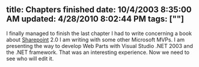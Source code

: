 title: Chapters finished
date: 10/4/2003 8:35:00 AM
updated: 4/28/2010 8:02:44 PM
tags: [""]
---
I finally managed to finish the last chapter I had to write concerning a book about [Sharepoint](http://www.microsoft.com/sharepoint) 2.0 I am writing with some other Microsoft MVPs. I am presenting the way to develop Web Parts with Visual Studio .NET 2003 and the .NET framework. That was an interesting experience. Now we need to see who will edit it.
